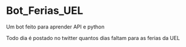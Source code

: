 # Bot_Ferias_UEL

Um bot feito para aprender API e python

Todo dia é postado no twitter quantos dias faltam para as ferias da UEL
